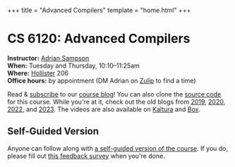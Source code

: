 +++
title = "Advanced Compilers"
template = "home.html"
+++
# CS 6120: Advanced Compilers

**Instructor:** [Adrian Sampson][adrian]  
**When:** Tuesday and Thursday, 10:10–11:25am  
**Where:** [Hollister][] 206  
**Office hours:** by appointment (DM Adrian on [Zulip][] to find a time)

Read & [subscribe][rss] to our [course blog][blog]!
You can also clone the [source code][gh] for this course.
While you're at it, check out the old blogs from [2019][blog2019], [2020][blog2020], [2022][blog2022], and [2023][blog2023].
The videos are also available on [Kaltura][] and [Box][box].

## Self-Guided Version

Anyone can follow along with [a self-guided version of the course][self-guided].
If you do, please fill out [this feedback survey][form] when you're done.

[adrian]: https://www.cs.cornell.edu/~asampson/
[zulip]: https://cs6120.zulipchat.com
[zoom]: https://www.cs.cornell.edu/courses/cs6120/2025sp/private/zoom.html
[blog]: @/blog/_index.md
[rss]: rss.xml
[gh]: https://github.com/sampsyo/cs6120
[blog2019]: https://www.cs.cornell.edu/courses/cs6120/2019fa/blog/
[blog2020]: https://www.cs.cornell.edu/courses/cs6120/2020fa/blog/
[blog2022]: https://www.cs.cornell.edu/courses/cs6120/2022sp/blog/
[blog2023]: https://www.cs.cornell.edu/courses/cs6120/2022fa/blog/
[kaltura]: https://vod.video.cornell.edu/channel/CS%2B6120/179754792
[box]: https://cornell.box.com/s/wb3387ebfbte9btx3weekmc8nij5glep
[lesson]: @/lesson/_index.md
[self-guided]: @/self-guided.md
[hollister]: https://www.fs.cornell.edu/fs/facinfo/fs_facilInfo.cfm?facil_cd=2046
[form]: https://forms.gle/GuRiMa728DUvTbZQ7
